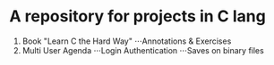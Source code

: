 # A repository for projects in C lang

1. Book "Learn C the Hard Way"
⋅⋅⋅Annotations &amp; Exercises
2. Multi User Agenda
⋅⋅⋅Login Authentication
⋅⋅⋅Saves on binary files
